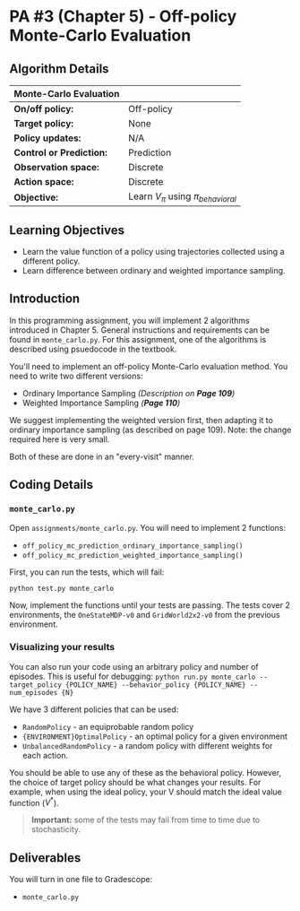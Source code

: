 # PA #3 (Chapter 5) - Off-policy Monte-Carlo Evaluation

## Algorithm Details
| Monte-Carlo Evaluation |             |
| ---------------------- | ----------- |
| **On/off policy:**     | Off-policy  |
| **Target policy:**     | None        |
| **Policy updates:**    | N/A         |
| **Control or Prediction:** | Prediction |
| **Observation space:** | Discrete |
| **Action space:**      | Discrete |
| **Objective:**         | Learn $V_{\pi}$ using $\pi_{behavioral}$

## Learning Objectives
* Learn the value function of a policy using trajectories collected
using a different policy.
* Learn difference between ordinary and weighted importance sampling.

## Introduction
In this programming assignment, you will implement 2 algorithms introduced in Chapter 5. General instructions and requirements can be found in `monte_carlo.py`. For this assignment, one of the algorithms is described using psuedocode in the textbook.

You'll need to implement an off-policy Monte-Carlo evaluation method. You need to write two different versions:
* Ordinary Importance Sampling *(Description on **Page 109**)*
* Weighted Importance Sampling *(**Page 110**)*

We suggest implementing the weighted version first, then adapting it to ordinary importance sampling (as described on page 109). Note: the change required here is very small.

Both of these are done in an "every-visit" manner.

## Coding Details
### `monte_carlo.py`

Open `assignments/monte_carlo.py`. You will need to implement 2 functions:
* `off_policy_mc_prediction_ordinary_importance_sampling()`
* `off_policy_mc_prediction_weighted_importance_sampling()`

First, you can run the tests, which will fail:

`python test.py monte_carlo`

Now, implement the functions until your tests are passing. The tests cover 2 environments, the `OneStateMDP-v0` and `GridWorld2x2-v0` from the previous environment.

### Visualizing your results
You can also run your code using an arbitrary policy and number of episodes. This is useful for debugging:
`python run.py monte_carlo --target_policy {POLICY_NAME} --behavior_policy {POLICY_NAME} --num_episodes {N}`

We have 3 different policies that can be used:
* `RandomPolicy` - an equiprobable random policy
* `{ENVIRONMENT}OptimalPolicy` - an optimal policy for a given environment
* `UnbalancedRandomPolicy` - a random policy with different weights for each action.

You should be able to use any of these as the behavioral policy. However, the choice of target policy should be what changes your results. For example, when using the ideal policy, your V should match the ideal value function ($V^*$).

>**Important:** some of the tests may fail from time to time due to stochasticity.

## Deliverables
You will turn in one file to Gradescope:
* `monte_carlo.py`